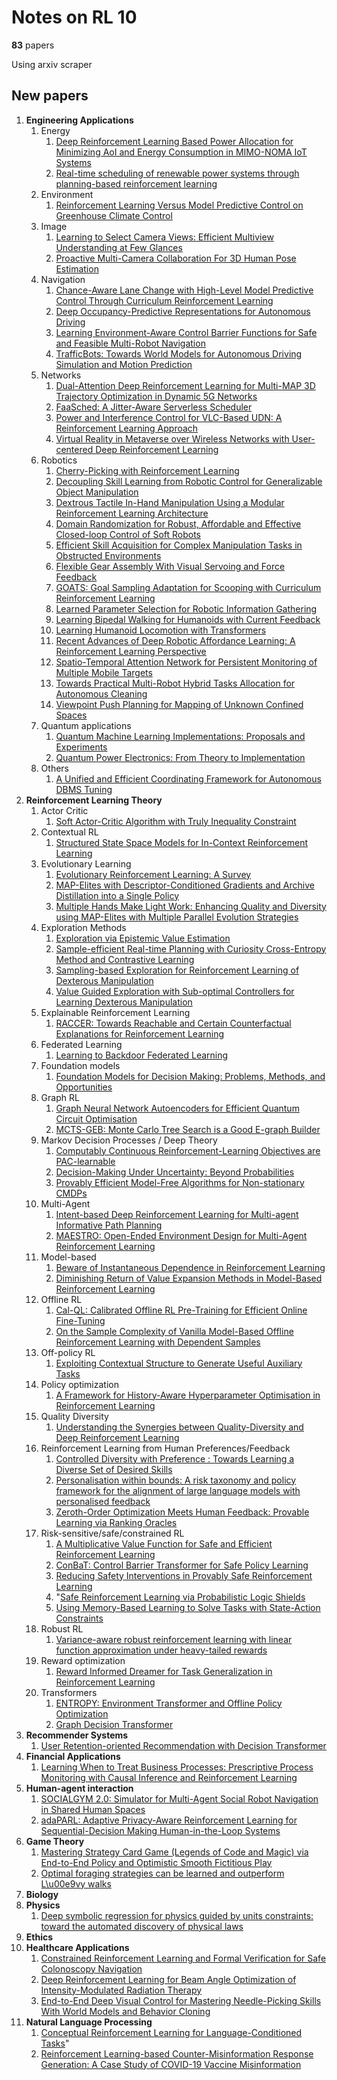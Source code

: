 # Notes on RL 10

__83__ papers

Using arxiv scraper

## New papers

1. __Engineering Applications__
   1. Energy
      1. [Deep Reinforcement Learning Based Power Allocation for Minimizing AoI and Energy Consumption in MIMO-NOMA IoT Systems](https://arxiv.org/pdf/2303.06411)
      2. [Real-time scheduling of renewable power systems through planning-based reinforcement learning](https://arxiv.org/pdf/2303.05205)
   2. Environment
      1. [Reinforcement Learning Versus Model Predictive Control on Greenhouse Climate Control](https://arxiv.org/pdf/2303.06110)
   3. Image
      1. [Learning to Select Camera Views: Efficient Multiview Understanding at Few Glances](https://arxiv.org/pdf/2303.06145)
      2. [Proactive Multi-Camera Collaboration For 3D Human Pose Estimation](https://arxiv.org/pdf/2303.03767)
   4. Navigation
      1. [Chance-Aware Lane Change with High-Level Model Predictive Control Through Curriculum Reinforcement Learning](https://arxiv.org/pdf/2303.03723)
      2. [Deep Occupancy-Predictive Representations for Autonomous Driving](https://arxiv.org/pdf/2303.04218)
      3. [Learning Environment-Aware Control Barrier Functions for Safe and Feasible Multi-Robot Navigation](https://arxiv.org/pdf/2303.04313)
      4. [TrafficBots: Towards World Models for Autonomous Driving Simulation and Motion Prediction](https://arxiv.org/pdf/2303.04116)
   5. Networks
         1. [Dual-Attention Deep Reinforcement Learning for Multi-MAP 3D Trajectory Optimization in Dynamic 5G Networks](https://arxiv.org/pdf/2303.05233)
         2. [FaaSched: A Jitter-Aware Serverless Scheduler](https://arxiv.org/pdf/2303.06473)
         3. [Power and Interference Control for VLC-Based UDN: A Reinforcement Learning Approach](https://arxiv.org/pdf/2303.05448)
         4. [Virtual Reality in Metaverse over Wireless Networks with User-centered Deep Reinforcement Learning](https://arxiv.org/pdf/2303.04349)
   6. Robotics
        1. [Cherry-Picking with Reinforcement Learning](https://arxiv.org/pdf/2303.05508) 
        2. [Decoupling Skill Learning from Robotic Control for Generalizable Object Manipulation](https://arxiv.org/pdf/2303.04016)
        3. [Dextrous Tactile In-Hand Manipulation Using a Modular Reinforcement Learning Architecture](https://arxiv.org/pdf/2303.04705)
        4. [Domain Randomization for Robust, Affordable and Effective Closed-loop Control of Soft Robots](https://arxiv.org/pdf/2303.04136)
        5. [Efficient Skill Acquisition for Complex Manipulation Tasks in Obstructed Environments](https://arxiv.org/pdf/2303.03365)
        6. [Flexible Gear Assembly With Visual Servoing and Force Feedback](https://arxiv.org/pdf/2303.03153)
        7. [GOATS: Goal Sampling Adaptation for Scooping with Curriculum Reinforcement Learning](https://arxiv.org/pdf/2303.05193)
        8. [Learned Parameter Selection for Robotic Information Gathering](https://arxiv.org/pdf/2303.05022)
        9. [Learning Bipedal Walking for Humanoids with Current Feedback](https://arxiv.org/pdf/2303.03724)
        10. [Learning Humanoid Locomotion with Transformers](https://arxiv.org/pdf/2303.03381)
        11. [Recent Advances of Deep Robotic Affordance Learning: A Reinforcement Learning Perspective](https://arxiv.org/pdf/2303.05344)
        12. [Spatio-Temporal Attention Network for Persistent Monitoring of Multiple Mobile Targets](https://arxiv.org/pdf/2303.06350)
        13. [Towards Practical Multi-Robot Hybrid Tasks Allocation for Autonomous Cleaning](https://arxiv.org/pdf/2303.06531)
        14. [Viewpoint Push Planning for Mapping of Unknown Confined Spaces](https://arxiv.org/pdf/2303.03126)
   7.  Quantum applications
       1.  [Quantum Machine Learning Implementations: Proposals and Experiments](https://arxiv.org/pdf/2303.06263)
       2.  [Quantum Power Electronics: From Theory to Implementation](https://arxiv.org/pdf/2303.04763)
   8.  Others
       1.  [A Unified and Efficient Coordinating Framework for Autonomous DBMS Tuning](https://arxiv.org/pdf/2303.05710)
2.  __Reinforcement Learning Theory__
    1. Actor Critic
       1. [Soft Actor-Critic Algorithm with Truly Inequality Constraint](https://arxiv.org/pdf/2303.04356)
    2. Contextual RL
       1. [Structured State Space Models for In-Context Reinforcement Learning](https://arxiv.org/pdf/2303.03982)
    3.  Evolutionary Learning
        1.  [Evolutionary Reinforcement Learning: A Survey](https://arxiv.org/pdf/2303.04150)  
        2.  [MAP-Elites with Descriptor-Conditioned Gradients and Archive Distillation into a Single Policy](https://arxiv.org/pdf/2303.03832)
        3.  [Multiple Hands Make Light Work: Enhancing Quality and Diversity using MAP-Elites with Multiple Parallel Evolution Strategies](https://arxiv.org/pdf/2303.06137)
    4.  Exploration Methods
        1.  [Exploration via Epistemic Value Estimation](https://arxiv.org/pdf/2303.04012)
        2.  [Sample-efficient Real-time Planning with Curiosity Cross-Entropy Method and Contrastive Learning](https://arxiv.org/pdf/2303.03787)
        3.  [Sampling-based Exploration for Reinforcement Learning of Dexterous Manipulation](https://arxiv.org/pdf/2303.03486)
        4.  [Value Guided Exploration with Sub-optimal Controllers for Learning Dexterous Manipulation](https://arxiv.org/pdf/2303.03533)
    5.  Explainable Reinforcement Learning
        1.  [RACCER: Towards Reachable and Certain Counterfactual Explanations for Reinforcement Learning](https://arxiv.org/pdf/2303.04475)
    6.  Federated Learning
        1.  [Learning to Backdoor Federated Learning](https://arxiv.org/pdf/2303.03320)
    7.  Foundation models
        1.  [Foundation Models for Decision Making: Problems, Methods, and Opportunities](https://arxiv.org/pdf/2303.04129)  
    8.  Graph RL
        1.  [Graph Neural Network Autoencoders for Efficient Quantum Circuit Optimisation](https://arxiv.org/pdf/2303.03280)
        2.  [MCTS-GEB: Monte Carlo Tree Search is a Good E-graph Builder](https://arxiv.org/pdf/2303.04651)
    9.  Markov Decision Processes / Deep Theory
        1.  [Computably Continuous Reinforcement-Learning Objectives are PAC-learnable](https://arxiv.org/pdf/2303.05518)
        2.  [Decision-Making Under Uncertainty: Beyond Probabilities](https://arxiv.org/pdf/2303.05848) 
        3.  [Provably Efficient Model-Free Algorithms for Non-stationary CMDPs](https://arxiv.org/pdf/2303.05733)
    10. Multi-Agent
        1.  [Intent-based Deep Reinforcement Learning for Multi-agent Informative Path Planning](https://arxiv.org/pdf/2303.05351)
        2.  [MAESTRO: Open-Ended Environment Design for Multi-Agent Reinforcement Learning](https://arxiv.org/pdf/2303.03376)
    11. Model-based
        1.  [Beware of Instantaneous Dependence in Reinforcement Learning](https://arxiv.org/pdf/2303.05458) 
        2.  [Diminishing Return of Value Expansion Methods in Model-Based Reinforcement Learning](https://arxiv.org/pdf/2303.03955)
    12. Offline RL
        1.  [Cal-QL: Calibrated Offline RL Pre-Training for Efficient Online Fine-Tuning](https://arxiv.org/pdf/2303.05479)
        2.  [On the Sample Complexity of Vanilla Model-Based Offline Reinforcement Learning with Dependent Samples](https://arxiv.org/pdf/2303.04268)
    13. Off-policy RL
        1.  [Exploiting Contextual Structure to Generate Useful Auxiliary Tasks](https://arxiv.org/pdf/2303.05038)
    14. Policy optimization
        1.  [A Framework for History-Aware Hyperparameter Optimisation in Reinforcement Learning](https://arxiv.org/pdf/2303.05186)
    15. Quality Diversity
        1.  [Understanding the Synergies between Quality-Diversity and Deep Reinforcement Learning](https://arxiv.org/pdf/2303.06164)
    16. Reinforcement Learning from Human Preferences/Feedback
        1.  [Controlled Diversity with Preference : Towards Learning a Diverse Set of Desired Skills](https://arxiv.org/pdf/2303.04592)
        2.  [Personalisation within bounds: A risk taxonomy and policy framework for the alignment of large language models with personalised feedback](https://arxiv.org/pdf/2303.05453) 
        3.  [Zeroth-Order Optimization Meets Human Feedback: Provable Learning via Ranking Oracles](https://arxiv.org/pdf/2303.03751)  
    17. Risk-sensitive/safe/constrained RL
        1.  [A Multiplicative Value Function for Safe and Efficient Reinforcement Learning](https://arxiv.org/pdf/2303.04118) 
        2.  [ConBaT: Control Barrier Transformer for Safe Policy Learning](https://arxiv.org/pdf/2303.04212) 
        3.  [Reducing Safety Interventions in Provably Safe Reinforcement Learning](https://arxiv.org/pdf/2303.03339)
        4.  "[Safe Reinforcement Learning via Probabilistic Logic Shields](https://arxiv.org/pdf/2303.03226)
        5.  [Using Memory-Based Learning to Solve Tasks with State-Action Constraints](https://arxiv.org/pdf/2303.04327)
    18. Robust RL
        1.  [Variance-aware robust reinforcement learning with linear function approximation under heavy-tailed rewards](https://arxiv.org/pdf/2303.05606)
    19. Reward optimization
        1.  [Reward Informed Dreamer for Task Generalization in Reinforcement Learning](https://arxiv.org/pdf/2303.05092)
    20. Transformers
        1.  [ENTROPY: Environment Transformer and Offline Policy Optimization](https://arxiv.org/pdf/2303.03811)
        2.  [Graph Decision Transformer](https://arxiv.org/pdf/2303.03747)
3.  __Recommender Systems__
    1.  [User Retention-oriented Recommendation with Decision Transformer](https://arxiv.org/pdf/2303.06347)
4.  __Financial Applications__
    1.  [Learning When to Treat Business Processes: Prescriptive Process Monitoring with Causal Inference and Reinforcement Learning](https://arxiv.org/pdf/2303.03572)
5.  __Human-agent interaction__
    1.  [SOCIALGYM 2.0: Simulator for Multi-Agent Social Robot Navigation in Shared Human Spaces](https://arxiv.org/pdf/2303.05584)
    2.  [adaPARL: Adaptive Privacy-Aware Reinforcement Learning for Sequential-Decision Making Human-in-the-Loop Systems](https://arxiv.org/pdf/2303.04257)
6.  __Game Theory__
    1.  [Mastering Strategy Card Game (Legends of Code and Magic) via End-to-End Policy and Optimistic Smooth Fictitious Play](https://arxiv.org/pdf/2303.04096)
    2.  [Optimal foraging strategies can be learned and outperform L\u00e9vy walks](https://arxiv.org/pdf/2303.06050)
7.  __Biology__
8.  __Physics__
    1.  [Deep symbolic regression for physics guided by units constraints: toward the automated discovery of physical laws](https://arxiv.org/pdf/2303.03192)  
9.  __Ethics__
10. __Healthcare Applications__
    1.  [Constrained Reinforcement Learning and Formal Verification for Safe Colonoscopy Navigation](https://arxiv.org/pdf/2303.03207)
    2.  [Deep Reinforcement Learning for Beam Angle Optimization of Intensity-Modulated Radiation Therapy](https://arxiv.org/pdf/2303.03812)
    3.  [End-to-End Deep Visual Control for Mastering Needle-Picking Skills With World Models and Behavior Cloning](https://arxiv.org/pdf/2303.03675)
11. __Natural Language Processing__
    1.  [Conceptual Reinforcement Learning for Language-Conditioned Tasks](https://arxiv.org/pdf/2303.05069)"
    2.  [Reinforcement Learning-based Counter-Misinformation Response Generation: A Case Study of COVID-19 Vaccine Misinformation](https://arxiv.org/pdf/2303.06433)